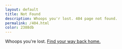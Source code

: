```yaml
---
layout: default
title: Not Found
description: Whoops you'r lost. 404 page not found.
permalink: /404.html
color: 2388db
---
```


<div id="_giphy_tv"></div>
<script>
var _giphy_tv_tag = 'confused';
var g = document.createElement('script'); g.type = 'text/javascript'; g.async = true;
g.src = 'https://giphy.com/static/js/widgets/tv.js';
var s = document.getElementsByTagName('script')[0]; s.parentNode.insertBefore(g, s);
</script>

<article>
  <p>Whoops you're lost. <a href="/" title="Go back to the startpage">Find your way back home.</a></p>
</article>
